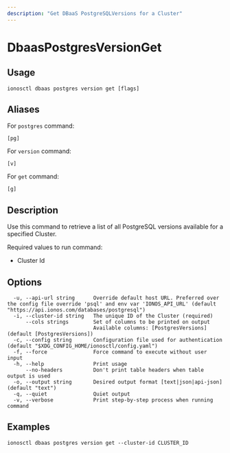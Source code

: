 ```yaml
---
description: "Get DBaaS PostgreSQLVersions for a Cluster"
---
```


# DbaasPostgresVersionGet

## Usage

```text
ionosctl dbaas postgres version get [flags]
```

## Aliases

For `postgres` command:

```text
[pg]
```

For `version` command:

```text
[v]
```

For `get` command:

```text
[g]
```

## Description

Use this command to retrieve a list of all PostgreSQL versions available for a specified Cluster.

Required values to run command:

* Cluster Id

## Options

```text
  -u, --api-url string      Override default host URL. Preferred over the config file override 'psql' and env var 'IONOS_API_URL' (default "https://api.ionos.com/databases/postgresql")
  -i, --cluster-id string   The unique ID of the Cluster (required)
      --cols strings        Set of columns to be printed on output 
                            Available columns: [PostgresVersions] (default [PostgresVersions])
  -c, --config string       Configuration file used for authentication (default "$XDG_CONFIG_HOME/ionosctl/config.yaml")
  -f, --force               Force command to execute without user input
  -h, --help                Print usage
      --no-headers          Don't print table headers when table output is used
  -o, --output string       Desired output format [text|json|api-json] (default "text")
  -q, --quiet               Quiet output
  -v, --verbose             Print step-by-step process when running command
```

## Examples

```text
ionosctl dbaas postgres version get --cluster-id CLUSTER_ID
```

